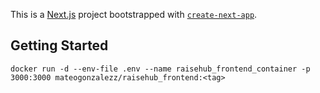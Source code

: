 This is a [Next.js](https://nextjs.org/) project bootstrapped with [`create-next-app`](https://github.com/vercel/next.js/tree/canary/packages/create-next-app).

## Getting Started
```
docker run -d --env-file .env --name raisehub_frontend_container -p 3000:3000 mateogonzalezz/raisehub_frontend:<tag>
```
